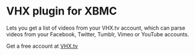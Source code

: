 VHX plugin for XBMC
===================

Lets you get a list of videos from your VHX.tv account, which can parse 
videos from your Facebook, Twitter, Tumblr, Vimeo or YouTube accounts.

Get a free account at [VHX.tv](http://vhx.tv/)
